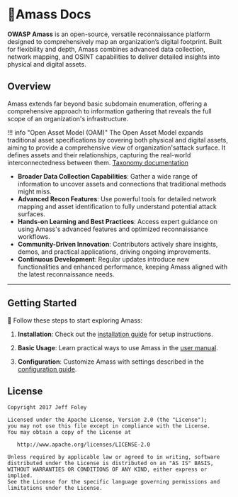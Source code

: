 # 🧩Amass Docs

**OWASP Amass** is an open-source, versatile reconnaissance platform designed to comprehensively map an organization’s digital footprint. Built for flexibility and depth, Amass combines advanced data collection, network mapping, and OSINT capabilities to deliver detailed insights into physical and digital assets. 

## Overview

Amass extends far beyond basic subdomain enumeration, offering a comprehensive approach to information gathering that reveals the full scope of an organization's infrastructure.

!!! info "Open Asset Model (OAM)"
    The Open Asset Model expands traditional asset specifications by covering both physical and digital assets, aiming to provide a comprehensive view of organization'sattack surface. It defines assets and their relationships, capturing the real-world interconnectedness between them.
    [Taxonomy documentation](https://github.com/owasp-amass/open-asset-model/blob/master/docs/taxonomy.md)

- **Broader Data Collection Capabilities**: Gather a wide range of information to uncover assets and connections that traditional methods might miss.
- **Advanced Recon Features**: Use powerful tools for detailed network mapping and asset identification to fully understand potential attack surfaces.
- **Hands-on Learning and Best Practices**: Access expert guidance on using Amass's advanced features and optimized reconnaissance workflows.
- **Community-Driven Innovation**: Contributors actively share insights, demos, and practical applications, driving ongoing improvements.
- **Continuous Development**: Regular updates introduce new functionalities and enhanced performance, keeping Amass aligned with the latest reconnaissance needs.

---

## Getting Started 

🔧 Follow these steps to start exploring Amass:

1. **Installation**: Check out the [installation guide](installation.md) for setup instructions.

2. **Basic Usage**: Learn practical ways to use Amass in the [user manual](user-manual.md).

3. **Configuration**: Customize Amass with settings described in the [configuration guide](configuration.md).


License
--------

    Copyright 2017 Jeff Foley

    Licensed under the Apache License, Version 2.0 (the "License");
    you may not use this file except in compliance with the License.
    You may obtain a copy of the License at

       http://www.apache.org/licenses/LICENSE-2.0

    Unless required by applicable law or agreed to in writing, software
    distributed under the License is distributed on an "AS IS" BASIS,
    WITHOUT WARRANTIES OR CONDITIONS OF ANY KIND, either express or implied.
    See the License for the specific language governing permissions and
    limitations under the License.   
